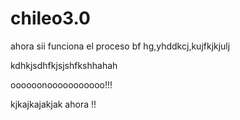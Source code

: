 chileo3.0
=========

ahora sii
funciona el proceso
 bf hg,yhddkcj,kujfkjkjulj



kdhkjsdhfkjsjshfkshhahah




oooooonooooooooooo!!!

kjkajkajakjak   ahora  !!